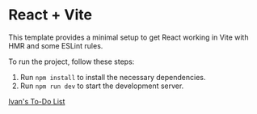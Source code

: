 # React + Vite

This template provides a minimal setup to get React working in Vite with HMR and some ESLint rules.

To run the project, follow these steps:

1. Run `npm install` to install the necessary dependencies.
2. Run `npm run dev` to start the development server.

[Ivan's To-Do List](https://ivan-todolist.netlify.app/)
